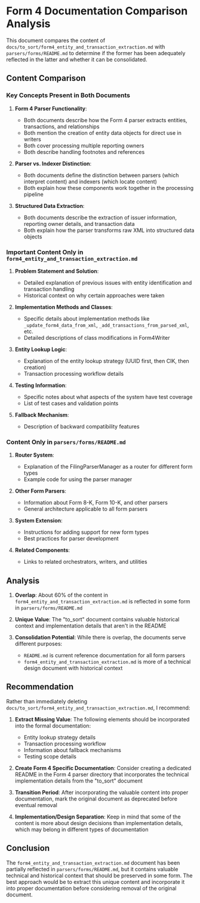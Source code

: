 # Form 4 Documentation Comparison Analysis

This document compares the content of `docs/to_sort/form4_entity_and_transaction_extraction.md` with `parsers/forms/README.md` to determine if the former has been adequately reflected in the latter and whether it can be consolidated.

## Content Comparison

### Key Concepts Present in Both Documents

1. **Form 4 Parser Functionality**:
   - Both documents describe how the Form 4 parser extracts entities, transactions, and relationships
   - Both mention the creation of entity data objects for direct use in writers
   - Both cover processing multiple reporting owners
   - Both describe handling footnotes and references

2. **Parser vs. Indexer Distinction**:
   - Both documents define the distinction between parsers (which interpret content) and indexers (which locate content)
   - Both explain how these components work together in the processing pipeline

3. **Structured Data Extraction**:
   - Both documents describe the extraction of issuer information, reporting owner details, and transaction data
   - Both explain how the parser transforms raw XML into structured data objects

### Important Content Only in `form4_entity_and_transaction_extraction.md`

1. **Problem Statement and Solution**:
   - Detailed explanation of previous issues with entity identification and transaction handling
   - Historical context on why certain approaches were taken

2. **Implementation Methods and Classes**:
   - Specific details about implementation methods like `_update_form4_data_from_xml`, `_add_transactions_from_parsed_xml`, etc.
   - Detailed descriptions of class modifications in Form4Writer

3. **Entity Lookup Logic**:
   - Explanation of the entity lookup strategy (UUID first, then CIK, then creation)
   - Transaction processing workflow details

4. **Testing Information**:
   - Specific notes about what aspects of the system have test coverage
   - List of test cases and validation points

5. **Fallback Mechanism**:
   - Description of backward compatibility features

### Content Only in `parsers/forms/README.md`

1. **Router System**:
   - Explanation of the FilingParserManager as a router for different form types
   - Example code for using the parser manager

2. **Other Form Parsers**:
   - Information about Form 8-K, Form 10-K, and other parsers
   - General architecture applicable to all form parsers

3. **System Extension**:
   - Instructions for adding support for new form types
   - Best practices for parser development

4. **Related Components**:
   - Links to related orchestrators, writers, and utilities

## Analysis

1. **Overlap**: About 60% of the content in `form4_entity_and_transaction_extraction.md` is reflected in some form in `parsers/forms/README.md`

2. **Unique Value**: The "to_sort" document contains valuable historical context and implementation details that aren't in the README

3. **Consolidation Potential**: While there is overlap, the documents serve different purposes:
   - `README.md` is current reference documentation for all form parsers
   - `form4_entity_and_transaction_extraction.md` is more of a technical design document with historical context

## Recommendation

Rather than immediately deleting `docs/to_sort/form4_entity_and_transaction_extraction.md`, I recommend:

1. **Extract Missing Value**: The following elements should be incorporated into the formal documentation:
   - Entity lookup strategy details
   - Transaction processing workflow
   - Information about fallback mechanisms
   - Testing scope details

2. **Create Form 4 Specific Documentation**: Consider creating a dedicated README in the Form 4 parser directory that incorporates the technical implementation details from the "to_sort" document

3. **Transition Period**: After incorporating the valuable content into proper documentation, mark the original document as deprecated before eventual removal

4. **Implementation/Design Separation**: Keep in mind that some of the content is more about design decisions than implementation details, which may belong in different types of documentation

## Conclusion

The `form4_entity_and_transaction_extraction.md` document has been partially reflected in `parsers/forms/README.md`, but it contains valuable technical and historical context that should be preserved in some form. The best approach would be to extract this unique content and incorporate it into proper documentation before considering removal of the original document.